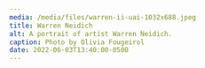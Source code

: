 ```yaml
---
media: /media/files/warren-ii-uai-1032x688.jpeg
title: Warren Neidich
alt: A portrait of artist Warren Neidich.
caption: Photo by Olivia Fougeirol
date: 2022-06-03T13:40:00-0500
---
```

